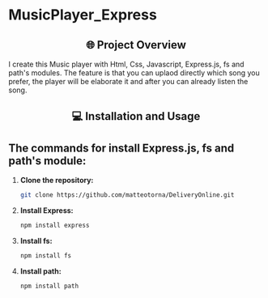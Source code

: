 # MusicPlayer_Express

<div align="center">
  
## 🌐 Project Overview

</div>
  I create this Music player with Html, Css, Javascript, Express.js, fs and path's modules. The feature is that you can uplaod directly which song you prefer, the player will be elaborate it and after you can already listen the song.

<div align="center">

## 💻 Installation and Usage

</div>

<h2>The commands for install Express.js, fs and path's module:</h2>

1. **Clone the repository:**
   ```sh
   git clone https://github.com/matteotorna/DeliveryOnline.git

2. **Install Express:**
   ```sh
   npm install express

3. **Install fs:**
   ```sh
   npm install fs

4. **Install path:**
   ```sh
   npm install path

</div>
